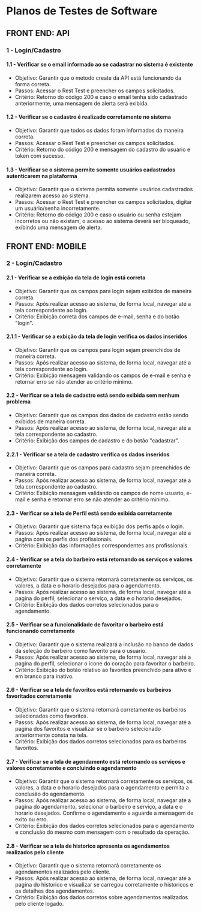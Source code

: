 # Planos de Testes de Software

## FRONT END: API

### 1 - Login/Cadastro

#### **1.1 - Verificar se o email informado ao se cadastrar no sistema é existente**

- Objetivo: Garantir que o metodo create da API está funcionando da forma correta.
- Passos: Acessar o Rest Test e preencher os campos solicitados.
- Critério: Retorno do código 200 e caso o email tenha sido cadastrado anteriormente, uma mensagem de alerta será exibida.

#### **1.2 - Verificar se o cadastro é realizado corretamente no sistema**

- Objetivo: Garantir que todos os dados foram informados da maneira correta.
- Passos: Acessar o Rest Test e preencher os campos solicitados.
- Critério: Retorno do código 200 e mensagem do cadastro do usuário e token com sucesso.

#### **1.3 - Verificar se o  sistema permite somente usuários cadastrados autenticarem na plataforma**

- Objetivo: Garantir que o sistema permita somente usuários cadastrados realizarem acesso ao sistema.
- Passos: Acessar o Rest Test e preencher os campos solicitados, digitar um usuário/senha incorretamente.
- Critério: Retorno do código 200 e caso o usuário ou senha estejam incorretos ou não existam, o acesso ao sistema deverá ser bloqueado, exibindo uma mensagem de alerta.

## FRONT END: MOBILE

### 2 - Login/Cadastro

#### **2.1 - Verificar se a exbição da tela de login está correta**

- Objetivo: Garantir que os campos para login sejam exibidos de maneira correta.
- Passos: Após realizar acesso ao sistema, de forma local, navegar até a tela correspondente ao login.
- Critério: Exibição correta dos campos de e-mail, senha e do botão "login".

#### **2.1.1 - Verificar se a exbição da tela de login verifica os dados inseridos**

- Objetivo: Garantir que os campos para login sejam preenchidos de maneira correta.
- Passos: Após realizar acesso ao sistema, de forma local, navegar até a tela correspondente ao login.
- Critério: Exibição mensagem validando os campos de e-mail e senha e retornar erro se não atender ao critério minimo.

#### **2.2 - Verificar se a tela de cadastro está sendo exibida sem nenhum problema**

- Objetivo: Garantir que os campos dos dados de cadastro estão sendo exibidos de maneira correta.
- Passos: Após realizar acesso ao sistema, de forma local, navegar até a tela correspondente ao cadastro.
- Critério: Exibição dos campos de cadastro e do botão "cadastrar".

#### **2.2.1 - Verificar se a tela de cadastro verifica os dados inseridos**

- Objetivo: Garantir que os campos para cadastro sejam preenchidos de maneira correta.
- Passos: Após realizar acesso ao sistema, de forma local, navegar até a tela correspondente ao cadastro.
- Critério: Exibição mensagem validando os campos de nome usuario, e-mail e senha e retornar erro se não atender ao critério minimo.

#### **2.3 - Verificar se a tela de Perfil está sendo exibida corretamente**

- Objetivo: Garantir que sistema faça exibição dos perfis após o login.
- Passos: Após realizar acesso ao sistema, de forma local, navegar até a pagina com os perfis dos profissionais.
- Critério: Exibição das informações correspondentes aos profissionais.

#### **2.4 - Verificar se a tela do barbeiro está retornando os serviços e valores corretamente**

- Objetivo: Garantir que o sistema retornará corretamente os serviços, os valores, a data e o horario desejados para o agendamento.
- Passos: Após realizar acesso ao sistema, de forma local, navegar até a pagina do perfil, selecionar o serviço, a data e o horario desejados.
- Critério: Exibição dos dados corretos selecionados para o agendamento.

#### **2.5 - Verificar se a funcionalidade de favoritar o barbeiro está funcionando corretamente**

- Objetivo: Garantir que o sistema realizará a inclusão no banco de dados da seleção do barbeiro como favorito para o usuario.
- Passos: Após realizar acesso ao sistema, de forma local, navegar até a pagina do perfil, selecionar o icone do coração para favoritar o barbeiro.
- Critério: Exibição do botão relativo ao favoritos preenchido para ativo e em branco para inativo.

#### **2.6 - Verificar se a tela de favoritos está retornando os barbeiros favoritados corretamente**

- Objetivo: Garantir que o sistema retornará corretamente os barbeiros selecionados como favoritos.
- Passos: Após realizar acesso ao sistema, de forma local, navegar até a pagina dos favoritos e visualizar se o barbeiro selecionado anteriormente consta na tela.
- Critério: Exibição dos dados corretos selecionados para os barbeiros favoritos.

#### **2.7 - Verificar se a tela de agendamento está retornando os serviços e valores corretamente e concluindo o agendamento**

- Objetivo: Garantir que o sistema retornará corretamente os serviços, os valores, a data e o horario desejados para o agendamento e permita a conclusão do agendamento.
- Passos: Após realizar acesso ao sistema, de forma local, navegar até a pagina do agendamento, selecionar o barbeiro e serviço, a data e o horario desejados. Confirme o agendamento e aguarde a mensagem de exito ou erro.
- Critério: Exibição dos dados corretos selecionados para o agendamento e conclusão do mesmo com mensagem com o resultado da operação.

#### **2.8 - Verificar se a tela de historico apresenta os agendamentos realizados pelo cliente**

- Objetivo: Garantir que o sistema retornará corretamente os agendamentos realizados pelo cliente.
- Passos: Após realizar acesso ao sistema, de forma local, navegar até a pagina do historico e visualizar se carregou corretamente o historicos e os detalhes dos agendamentos.
- Critério: Exibição dos dados corretos sobre agendamentos realizados pelo cliente logado.
